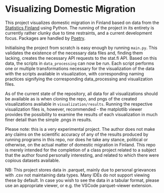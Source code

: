 # Visualizing Domestic Migration

This project visualizes domestic migration in Finland based on data from the [Statistics Finland](https://stat.fi/en) using Python. The running of the project in its entirety is currently rather clunky due to time restraints, and a current development focus. Packages are handled by [Poetry](https://python-poetry.org/).

Initialising the project from scratch is easy enough by running `main.py`. This validates the existence of the necessary data files and, finding them lacking, creates the necessary API requests to the stat.fi API. 
Based on this data, the scripts in `data_processing` can now be run. Each script performs one or multiple transformations necessary for the visualization of the data with the scripts available in visualization, with corresponding naming practices signifying the corresponding data_processing and visualization files.

As of the current state of the repository, all data for all visualizations should be available as is when cloning the repo, and pngs of the created visualizations available in `visualization/results`. Running the respective visualization files is, however, recommended - the matplotlib viewer provides the possibility to examine the results of each visualization in much finer detail than the simple .pngs in results.

Please note: this is a very experimental project. The author does not make any claims on the scientific accuracy of any of the results produced by running programs in this repo, nor does he take any stance, political or otherwise, on the actual matter of domestic migration in Finland.
This repo is merely intended for the completion of a class project related to a subject that the author found personally interesting, and related to which there were copious datasets available.

NB: This project stores data in .parquet, mainly due to personal grievances with .csv not maintaining data types. Many IDEs do not support viewing these by default. In case you wish to see the data in a tabular format, please use an appropriate viewer, or e.g. the VSCode parquet-viewer extension.